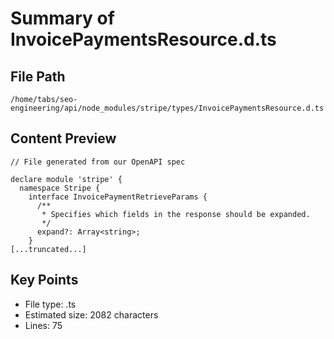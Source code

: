 # Summary of InvoicePaymentsResource.d.ts
  
## File Path
`/home/tabs/seo-engineering/api/node_modules/stripe/types/InvoicePaymentsResource.d.ts`

## Content Preview
```
// File generated from our OpenAPI spec

declare module 'stripe' {
  namespace Stripe {
    interface InvoicePaymentRetrieveParams {
      /**
       * Specifies which fields in the response should be expanded.
       */
      expand?: Array<string>;
    }
[...truncated...]
```

## Key Points
- File type: .ts
- Estimated size: 2082 characters
- Lines: 75

